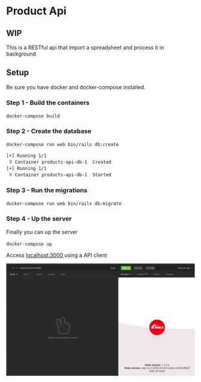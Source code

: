 # Product Api

## WIP
This is a RESTful api that import a spreadsheet and process it in background

## Setup

Be sure you have docker and docker-compose installed.

### Step 1 - Build the containers

`docker-compose build`

### Step 2 - Create the database

`docker-compose run web bin/rails db:create`

``` bash
[+] Running 1/1
 ⠿ Container products-api-db-1  Created
[+] Running 1/1
 ⠿ Container products-api-db-1  Started
```

### Step 3 - Run the migrations

`docker-compose run web bin/rails db:migrate`

### Step 4 - Up the server
Finally you can up the server

`docker-compose up`

Access [localhost:3000 ](http://localhost:3000) using a API client

![alt text](image-1.png)

